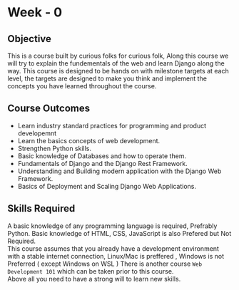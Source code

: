 # Week - 0

## Objective

This is a course built by curious folks for curious folk, Along this course we will try to explain the fundementals of the web and learn Django along the way. This course is designed to be hands on with milestone targets at each level, the targets are designed to make you think and implement the concepts you have learned throughout the course.

## Course Outcomes

- Learn industry standard practices for programming and product developemnt
- Learn the basics concepts of web development.
- Strengthen Python skills.
- Basic knowledge of Databases and how to operate them.
- Fundamentals of Django and the Django Rest Framework.
- Understanding and Building modern application with the Django Web Framework.
- Basics of Deployment and Scaling Django Web Applications.

## Skills Required

A basic knowledge of any programming language is required, Prefrably Python. Basic knowledge of HTML, CSS, JavaScript is also Prefered but Not Required.  
This course assumes that you already have a development environment with a stable internet connection, Linux/Mac is preffered , Windows is not Preferred ( except Windows on WSL )
There is another course `Web Development 101` which can be taken prior to this course.  
Above all you need to have a strong will to learn new skills.
